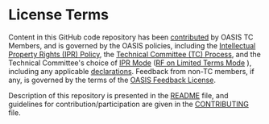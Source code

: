 # License Terms

Content in this GitHub code repository has been [contributed](https://www.oasis-open.org/policies-guidelines/ipr#def-contribution) by OASIS TC Members, and is governed by the OASIS policies, including the [Intellectual Property Rights (IPR) Policy](https://www.oasis-open.org/policies-guidelines/ipr), the [Technical Committee (TC) Process](https://www.oasis-open.org/policies-guidelines/tc-process-2017-05-26/), and the Technical Committee's choice of [IPR Mode](https://www.oasis-open.org/policies-guidelines/ipr#def-ipr-mode) ([RF on Limited Terms Mode](https://www.oasis-open.org/policies-guidelines/ipr#RF-on-Limited-Mode) ), including any applicable [declarations](https://www.oasis-open.org/committees/tosca/ipr.php). Feedback from non-TC members, if any, is governed by the terms of the [OASIS Feedback License](https://www.oasis-open.org/policies-guidelines/ipr#appendixa"). 

Description of this repository is presented in the [README](https://github.com/oasis-tcs/tosca-specs/blob/main/README.md) file, and guidelines for contribution/participation are given in the [CONTRIBUTING](https://github.com/oasis-tcs/tosca-specs/blob/main/CONTRIBUTING.md) file.
